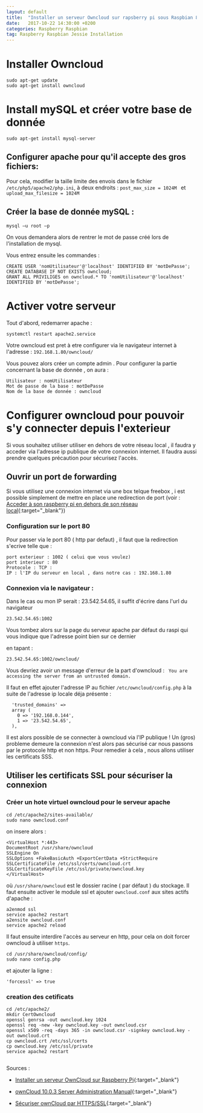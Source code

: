 ```yaml
---
layout: default
title:  "Installer un serveur Owncloud sur rapsberry pi sous Raspbian 8"
date:   2017-10-22 14:30:00 +0200
categories: Raspberry Raspbian
tag: Raspberry Raspbian Jessie Installation 
---
```



# Installer Owncloud

```SHELL
sudo apt-get update
sudo apt-get install owncloud
```
# Install mySQL et créer votre base de donnée

```SHELL
sudo apt-get install mysql-server
```

## Configurer apache pour qu'il accepte des gros fichiers:
Pour cela, modifier la taille limite des envois dans le fichier `/etc/php5/apache2/php.ini`, à deux endroits :
`post_max_size = 1024M ` et `upload_max_filesize = 1024M`

## Créer la base de donnée mySQL :


```
mysql –u root –p
```
On vous demandera alors de rentrer le mot de passe créé lors de l'installation de mysql.


Vous entrez ensuite  les commandes : 

```
CREATE USER 'nomUtilisateur'@'localhost' IDENTIFIED BY 'motDePasse';
CREATE DATABASE IF NOT EXISTS owncloud;
GRANT ALL PRIVILIGES on owncloud.* TO 'nomUtilisateur'@'localhost' IDENTIFIED BY 'motDePasse';
```


# Activer votre serveur
Tout d'abord, redemarrer apache :
```
systemctl restart apache2.service
```

Votre owncloud est pret à etre configurer via le navigateur internet à l'adresse : `192.168.1.80/owncloud/`

Vous pouvez alors créer un compte admin .
Pour configurer la partie concernant la base de donnée , on aura : 

```
Utilisateur : nomUtilisateur
Mot de passe de la base : motDePasse
Nom de la base de donnée : owncloud
```


# Configurer owncloud pour pouvoir s'y connecter depuis l'exterieur

Si vous souhaitez utiliser utiliser en dehors de votre réseau local , il faudra y acceder via l'adresse ip publique de votre connexion internet. Il faudra aussi prendre quelques précaution pour sécurisez l'accès.


## Ouvrir un port de forwarding

Si vous utilisez une connexion internet via une box telque freebox , i est possible simplement de mettre en place une redirection de port (voir  : [Acceder à son raspberry pi en dehors de son réseau local](https://memofil.github.io/raspberry/linux/terminal/2017/05/15/AccederAsonRaspberryDepuisInternet-via-ssh.html){:target="_blank"})

### Configuration sur le port 80

Pour passer via le port 80 ( http par defaut) , il faut que la redirection s'ecrive telle que :
```
port exterieur : 1002 ( celui que vous voulez)
port interieur : 80
Protocole : TCP :
IP : l'IP du serveur en local , dans notre cas : 192.168.1.80
```


### Connexion via le navigateur : 

Dans le cas ou mon IP serait : 23.542.54.65, il suffit d'écrire dans l'url du navigateur
```
23.542.54.65:1002
```

Vous tombez alors sur la page du serveur apache par défaut du raspi  qui vous  indique que l'adresse point bien sur ce dernier

en tapant : 

```
23.542.54.65:1002/owncloud/
```
Vous devriez avoir un message d'erreur de la part d'owncloud : ` You are accessing the server from an untrusted domain.`

Il faut en effet ajouter l'adresse IP au fichier `/etc/owncloud/config.php` à la suite de l'adresse ip locale déja présente : 


```
  'trusted_domains' => 
  array (
    0 => '192.168.0.144',
    1 => '23.542.54.65',
  ),

```


Il est alors possible de se connecter à owncloud via l'IP publique ! Un (gros) probleme demeure la connexion n'est alors pas sécurisé car nous passons par le protocole http et non https. Pour remedier à cela , nous allons utiliser les certificats SSS.

## Utiliser les certificats SSL pour sécuriser la connexion

### Créer un hote virtuel owncloud pour le serveur apache

```
cd /etc/apache2/sites-available/
sudo nano owncloud.conf

```

on insere alors :

```
<VirtualHost *:443>
DocumentRoot /usr/share/owncloud
SSLEngine On
SSLOptions +FakeBasicAuth +ExportCertData +StrictRequire
SSLCertificateFile /etc/ssl/certs/owncloud.crt
SSLCertificateKeyFile /etc/ssl/private/owncloud.key
</VirtualHost>

```

où `/usr/share/owncloud` est le dossier racine ( par défaut ) du stockage.
Il faut ensuite activer le module ssl et ajouter `owncloud.conf` aux sites actifs d'apache :

```
a2enmod ssl
service apache2 restart
a2ensite owncloud.conf
service apache2 reload
```


Il faut ensuite interdire l'accès au serveur en http, pour cela on doit forcer owncloud à utiliser `https`.
```
cd /usr/share/owncloud/config/
sudo nano config.php
```

et  ajouter la ligne :

```
'forcessl' => true
```


### creation des cetificats 

```
cd /etc/apache2/ 
mkdir CertOwncloud
openssl genrsa -out owncloud.key 1024
openssl req -new -key owncloud.key -out owncloud.csr
openssl x509 -req -days 365 -in owncloud.csr -signkey owncloud.key -out owncloud.crt
cp owncloud.crt /etc/ssl/certs
cp owncloud.key /etc/ssl/private
service apache2 restart


```
Sources :

* [Installer un serveur OwnCloud sur Raspberry Pi](http://www.raspberrypi-france.fr/serveur-owncloud-raspberry-pi/){:target="_blank"}

* [ownCloud 10.0.3 Server Administration Manual](https://doc.owncloud.org/server/latest/admin_manual/configuration/database/linux_database_configuration.html#db-binlog-label){:target="_blank"}

* [Sécuriser ownCloud par HTTPS/SSL](https://www.it-connect.fr/securiser-owncloud-par-httpsssl/){:target="_blank"}

